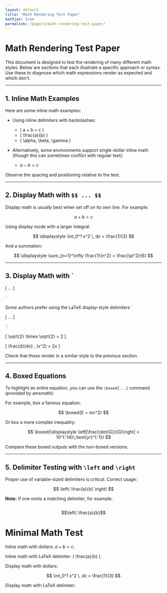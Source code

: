```yaml
---
layout: default
title: "Math Rendering Test Paper"
mathjax: true
permalink: /papers/math-rendering-test-paper/
---
```



# Math Rendering Test Paper

This document is designed to test the rendering of many different math styles. Below are sections that each illustrate a specific approach or syntax. Use these to diagnose which math expressions render as expected and which don’t.

---

## 1. Inline Math Examples

Here are some inline math examples:

- Using inline delimiters with backslashes:
  - \( a + b = c \)
  - \( \frac{a}{b} \)
  - \( \alpha, \beta, \gamma \)

- Alternatively, some environments support single-dollar inline math (though this can sometimes conflict with regular text):
  - $a - b = c$

Observe the spacing and positioning relative to the text.

---

## 2. Display Math with `$$ ... $$`

Display math is usually best when set off on its own line. For example:

$$
a + b = c
$$

Using display mode with a larger integral:

$$
\displaystyle \int_0^1 x^2 \, dx = \frac{1}{3}
$$

And a summation:

$$
\displaystyle \sum_{n=1}^\infty \frac{1}{n^2} = \frac{\pi^2}{6}
$$

---

## 3. Display Math with `

\[ ... \]

`

Some authors prefer using the LaTeX display-style delimiters `

\[ ... \]

`:



\[
\sqrt{2} \times \sqrt{2} = 2
\]





\[
\frac{d}{dx} \, (x^2) = 2x
\]



Check that these render in a similar style to the previous section.

---

## 4. Boxed Equations

To highlight an entire equation, you can use the `\boxed{...}` command (provided by amsmath):

For example, box a famous equation:
  
$$
\boxed{E = mc^2}
$$

Or box a more complex inequality:

$$
\boxed{\displaystyle \left|\frac{\dot{G}}{G}\right| < 10^{-14}\,\text{yr}^{-1}}
$$

Compare these boxed outputs with the non-boxed versions.

---

## 5. Delimiter Testing with `\left` and `\right`

Proper use of variable-sized delimiters is critical. Correct usage:

$$
\left( \frac{a}{b} \right)
$$

**Note:** If one omits a matching delimiter, for example:

```latex
```

$$\left( \frac{a}{b}$$

# Minimal Math Test

Inline math with dollars: $a + b = c$.

Inline math with LaTeX delimiter: \( \frac{a}{b} \).

Display math with dollars:

$$
\int_0^1 x^2 \, dx = \frac{1}{3}
$$

Display math with LaTeX delimiter: